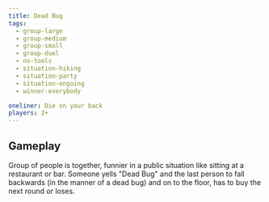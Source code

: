 ```yaml
---
title: Dead Bug
tags:
  - group-large
  - group-medium
  - group-small
  - group-duel
  - no-tools
  - situation-hiking
  - situation-party
  - situation-ongoing
  - winner-everybody

oneliner: Die on your back
players: 2+
---
```

## Gameplay
Group of people is together, funnier in a public situation like sitting at a restaurant or bar. Someone yells "Dead Bug" and the last person to fall backwards (in the manner of a dead bug) and on to the floor, has to buy the next round or loses.
